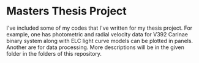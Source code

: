 # Masters Thesis Project
I've included some of my codes that I've written for my thesis project. For example, one has photometric and radial velocity data for V392 Carinae binary system along with ELC light curve models can be plotted in panels. Another are for data processing. More descriptions will be in the given folder in the folders of this repository.

